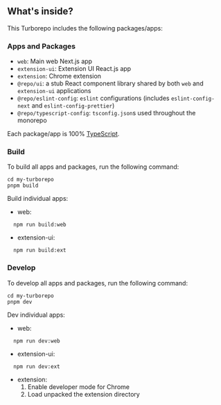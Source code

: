 ## What's inside?

This Turborepo includes the following packages/apps:

### Apps and Packages

- `web`: Main web Next.js app
- `extension-ui`: Extension UI React.js app
- `extension`: Chrome extension
- `@repo/ui`: a stub React component library shared by both `web` and `extension-ui` applications
- `@repo/eslint-config`: `eslint` configurations (includes `eslint-config-next` and `eslint-config-prettier`)
- `@repo/typescript-config`: `tsconfig.json`s used throughout the monorepo

Each package/app is 100% [TypeScript](https://www.typescriptlang.org/).

### Build

To build all apps and packages, run the following command:

```
cd my-turborepo
pnpm build
```

Build individual apps:

- web:

```
  npm run build:web
```

- extension-ui:

```
  npm run build:ext
```

### Develop

To develop all apps and packages, run the following command:

```
cd my-turborepo
pnpm dev
```

Dev individual apps:

- web:

```
  npm run dev:web
```

- extension-ui:

```
  npm run dev:ext
```

- extension:
  1. Enable developer mode for Chrome
  2. Load unpacked the extension directory
